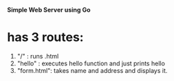 **Simple Web Server using Go**
# has 3 routes:
1. "/" : runs .html
2. "hello" : executes hello function and just prints hello
3. "form.html": takes name and address and displays it.
